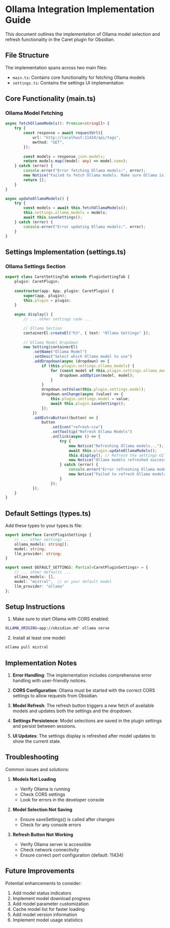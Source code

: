 # Ollama Integration Implementation Guide

This document outlines the implementation of Ollama model selection and refresh functionality in the Caret plugin for Obsidian.

## File Structure

The implementation spans across two main files:
- `main.ts`: Contains core functionality for fetching Ollama models
- `settings.ts`: Contains the settings UI implementation

## Core Functionality (main.ts)

### Ollama Model Fetching
```typescript
async fetchOllamaModels(): Promise<string[]> {
    try {
        const response = await requestUrl({
            url: "http://localhost:11434/api/tags",
            method: "GET",
        });
        
        const models = response.json.models;
        return models.map((model: any) => model.name);
    } catch (error) {
        console.error("Error fetching Ollama models:", error);
        new Notice("Failed to fetch Ollama models. Make sure Ollama is running with CORS enabled.");
        return [];
    }
}

async updateOllamaModels() {
    try {
        const models = await this.fetchOllamaModels();
        this.settings.ollama_models = models;
        await this.saveSettings();
    } catch (error) {
        console.error("Error updating Ollama models:", error);
    }
}
```

## Settings Implementation (settings.ts)

### Ollama Settings Section
```typescript
export class CaretSettingTab extends PluginSettingTab {
    plugin: CaretPlugin;
    
    constructor(app: App, plugin: CaretPlugin) {
        super(app, plugin);
        this.plugin = plugin;
    }
    
    async display() {
        // ... other settings code ...

        // Ollama Section
        containerEl.createEl("h3", { text: "Ollama Settings" });
        
        // Ollama Model Dropdown
        new Setting(containerEl)
            .setName("Ollama Model")
            .setDesc("Select which Ollama model to use")
            .addDropdown(async (dropdown) => {
                if (this.plugin.settings.ollama_models) {
                    for (const model of this.plugin.settings.ollama_models) {
                        dropdown.addOption(model, model);
                    }
                }
                dropdown.setValue(this.plugin.settings.model);
                dropdown.onChange(async (value) => {
                    this.plugin.settings.model = value;
                    await this.plugin.saveSettings();
                });
            })
            .addExtraButton((button) => {
                button
                    .setIcon("refresh-ccw")
                    .setTooltip("Refresh Ollama Models")
                    .onClick(async () => {
                        try {
                            new Notice("Refreshing Ollama models...");
                            await this.plugin.updateOllamaModels();
                            this.display(); // Refresh the settings UI
                            new Notice("Ollama models refreshed successfully!");
                        } catch (error) {
                            console.error("Error refreshing Ollama models:", error);
                            new Notice("Failed to refresh Ollama models. Check the console for details.");
                        }
                    });
            });
    }
}
```

## Default Settings (types.ts)

Add these types to your types.ts file:

```typescript
export interface CaretPluginSettings {
    // ... other settings ...
    ollama_models: string[];
    model: string;
    llm_provider: string;
}

export const DEFAULT_SETTINGS: Partial<CaretPluginSettings> = {
    // ... other defaults ...
    ollama_models: [],
    model: "mistral",  // or your default model
    llm_provider: "ollama"
};
```

## Setup Instructions

1. Make sure to start Ollama with CORS enabled:
```bash
OLLAMA_ORIGINS=app://obsidian.md* ollama serve
```

2. Install at least one model:
```bash
ollama pull mistral
```

## Implementation Notes

1. **Error Handling**: The implementation includes comprehensive error handling with user-friendly notices.

2. **CORS Configuration**: Ollama must be started with the correct CORS settings to allow requests from Obsidian.

3. **Model Refresh**: The refresh button triggers a new fetch of available models and updates both the settings and the dropdown.

4. **Settings Persistence**: Model selections are saved in the plugin settings and persist between sessions.

5. **UI Updates**: The settings display is refreshed after model updates to show the current state.

## Troubleshooting

Common issues and solutions:

1. **Models Not Loading**
   - Verify Ollama is running
   - Check CORS settings
   - Look for errors in the developer console

2. **Model Selection Not Saving**
   - Ensure saveSettings() is called after changes
   - Check for any console errors

3. **Refresh Button Not Working**
   - Verify Ollama server is accessible
   - Check network connectivity
   - Ensure correct port configuration (default: 11434)

## Future Improvements

Potential enhancements to consider:

1. Add model status indicators
2. Implement model download progress
3. Add model parameter customization
4. Cache model list for faster loading
5. Add model version information
6. Implement model usage statistics
    